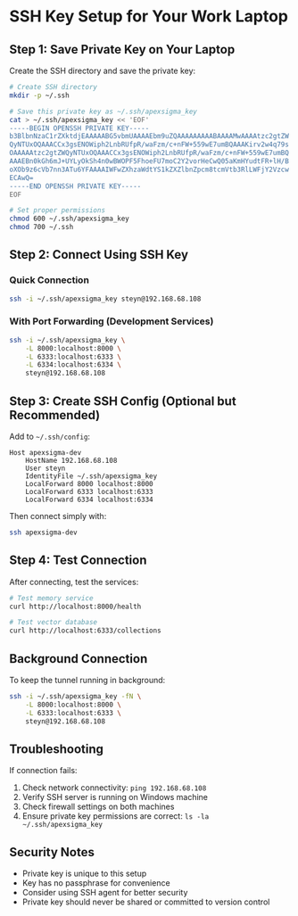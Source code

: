 # SSH Key Setup for Your Work Laptop

## Step 1: Save Private Key on Your Laptop

Create the SSH directory and save the private key:

```bash
# Create SSH directory
mkdir -p ~/.ssh

# Save this private key as ~/.ssh/apexsigma_key
cat > ~/.ssh/apexsigma_key << 'EOF'
-----BEGIN OPENSSH PRIVATE KEY-----
b3BlbnNzaC1rZXktdjEAAAAABG5vbmUAAAAEbm9uZQAAAAAAAAABAAAAMwAAAAtzc2gtZW
QyNTUxOQAAACCx3gsENOWiph2LnbRUfpR/waFzm/c+nFW+559wE7umBQAAAKirv2w4q79s
OAAAAAtzc2gtZWQyNTUxOQAAACCx3gsENOWiph2LnbRUfpR/waFzm/c+nFW+559wE7umBQ
AAAEBn0kGh6mJ+UYLyOkSh4n0wBWOPF5FhoeFU7moC2Y2vorHeCwQ05aKmHYudtFR+lH/B
oXOb9z6cVb7nn3ATu6YFAAAAIWFwZXhzaWdtYS1kZXZlbnZpcm8tcmVtb3RlLWFjY2Vzcw
ECAwQ=
-----END OPENSSH PRIVATE KEY-----
EOF

# Set proper permissions
chmod 600 ~/.ssh/apexsigma_key
chmod 700 ~/.ssh
```

## Step 2: Connect Using SSH Key

### Quick Connection
```bash
ssh -i ~/.ssh/apexsigma_key steyn@192.168.68.108
```

### With Port Forwarding (Development Services)
```bash
ssh -i ~/.ssh/apexsigma_key \
    -L 8000:localhost:8000 \
    -L 6333:localhost:6333 \
    -L 6334:localhost:6334 \
    steyn@192.168.68.108
```

## Step 3: Create SSH Config (Optional but Recommended)

Add to `~/.ssh/config`:
```
Host apexsigma-dev
    HostName 192.168.68.108
    User steyn
    IdentityFile ~/.ssh/apexsigma_key
    LocalForward 8000 localhost:8000
    LocalForward 6333 localhost:6333
    LocalForward 6334 localhost:6334
```

Then connect simply with:
```bash
ssh apexsigma-dev
```

## Step 4: Test Connection

After connecting, test the services:
```bash
# Test memory service
curl http://localhost:8000/health

# Test vector database
curl http://localhost:6333/collections
```

## Background Connection

To keep the tunnel running in background:
```bash
ssh -i ~/.ssh/apexsigma_key -fN \
    -L 8000:localhost:8000 \
    -L 6333:localhost:6333 \
    steyn@192.168.68.108
```

## Troubleshooting

If connection fails:
1. Check network connectivity: `ping 192.168.68.108`
2. Verify SSH server is running on Windows machine
3. Check firewall settings on both machines
4. Ensure private key permissions are correct: `ls -la ~/.ssh/apexsigma_key`

## Security Notes

- Private key is unique to this setup
- Key has no passphrase for convenience
- Consider using SSH agent for better security
- Private key should never be shared or committed to version control